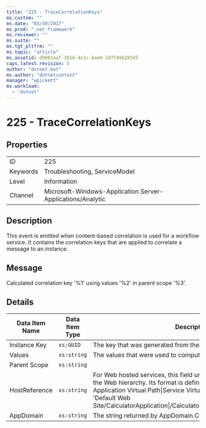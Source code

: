 ```yaml
---
title: "225 - TraceCorrelationKeys"
ms.custom: ""
ms.date: "03/30/2017"
ms.prod: ".net-framework"
ms.reviewer: ""
ms.suite: ""
ms.tgt_pltfrm: ""
ms.topic: "article"
ms.assetid: d9083aaf-3816-4c1c-bae0-2d7f49628345
caps.latest.revision: 5
author: "dotnet-bot"
ms.author: "dotnetcontent"
manager: "wpickett"
ms.workload: 
  - "dotnet"
---
```

# 225 - TraceCorrelationKeys
## Properties  
  
|||  
|-|-|  
|ID|225|  
|Keywords|Troubleshooting, ServiceModel|  
|Level|Information|  
|Channel|Microsoft-Windows-Application Server-Applications/Analytic|  
  
## Description  
 This event is emitted when content-based correlation is used for a workflow service. It contains the correlation keys that are applied to correlate a message to an instance.  
  
## Message  
 Calculated correlation key '%1' using values '%2' in parent scope '%3'.  
  
## Details  
  
|Data Item Name|Data Item Type|Description|  
|--------------------|--------------------|-----------------|  
|Instance Key|`xs:GUID`|The key that was generated from the correlation values.|  
|Values|`xs:string`|The values that were used to compute the correlation instance key.|  
|Parent Scope|`xs:string`||  
|HostReference|`xs:string`|For Web hosted services, this field uniquely identifies the service in the Web hierarchy. Its format is defined as 'Web Site Name Application Virtual Path&#124;Service Virtual Path&#124;ServiceName'. Example: 'Default Web Site/CalculatorApplication&#124;/CalculatorService.svc&#124;CalculatorService'.|  
|AppDomain|`xs:string`|The string returned by AppDomain.CurrentDomain.FriendlyName.|
